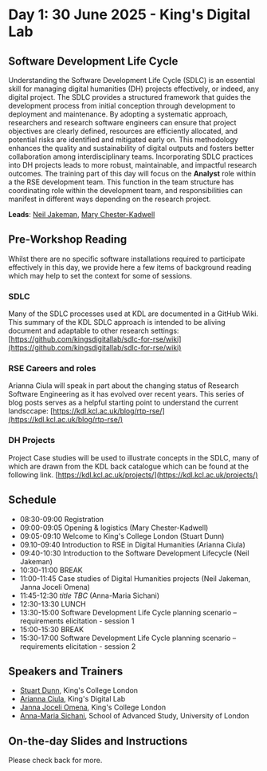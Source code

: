 # Day 1: 30 June 2025 - King's Digital Lab

## Software Development Life Cycle

Understanding the Software Development Life Cycle (SDLC) is an essential skill for managing digital humanities (DH) projects effectively, or indeed, any digital project. The SDLC provides a structured framework that guides the development process from initial conception through development to deployment and maintenance. By adopting a systematic approach, researchers and research software engineers can ensure that project objectives are clearly defined, resources are efficiently allocated, and potential risks are identified and mitigated early on. This methodology enhances the quality and sustainability of digital outputs and fosters better collaboration among interdisciplinary teams. Incorporating SDLC practices into DH projects leads to more robust, maintainable, and impactful research outcomes. The training part of this day will focus on the **Analyst** role within a the RSE development team. This function in the team structure has coordinating role within the development team, and responsibilities can manifest in different ways depending on the research project.

**Leads**: [Neil Jakeman](https://kdl.kcl.ac.uk/about/people/neil-jakeman/), [Mary Chester-Kadwell](https://kdl.kcl.ac.uk/about/people/mary-chester-kadwell/)

## Pre-Workshop Reading

Whilst there are no specific software installations required to participate effectively in this day, we provide here a few items of background reading which may help to set the context for some of sessions.

### SDLC 
Many of the SDLC processes used at KDL are documented in a GitHub Wiki. This summary of the KDL SDLC approach is intended to be aliving document and adaptable to other research settings:
[https://github.com/kingsdigitallab/sdlc-for-rse/wiki](https://github.com/kingsdigitallab/sdlc-for-rse/wiki)

### RSE Careers and roles
Arianna Ciula will speak in part about the changing status of Research Software Engineering as it has evolved over recent years. This series of blog posts serves as a helpful starting point to understand the current landsccape:
[https://kdl.kcl.ac.uk/blog/rtp-rse/](https://kdl.kcl.ac.uk/blog/rtp-rse/)

### DH Projects
Project Case studies will be used to illustrate concepts in the SDLC, many of which are drawn from the KDL back catalogue which can be found at the following link.
[https://kdl.kcl.ac.uk/projects/](https://kdl.kcl.ac.uk/projects/)


## Schedule

- 08:30-09:00 Registration
- 09:00-09:05 Opening & logistics (Mary Chester-Kadwell)
- 09:05-09:10 Welcome to King's College London (Stuart Dunn)
- 09.10-09:40 Introduction to RSE in Digital Humanities (Arianna Ciula)
- 09:40-10:30 Introduction to the Software Development Lifecycle (Neil Jakeman)
- 10:30-11:00 BREAK
- 11:00-11:45 Case studies of Digital Humanities projects (Neil Jakeman, Janna Joceli Omena)
- 11:45-12:30 _title TBC_ (Anna-Maria Sichani)
- 12:30-13:30 LUNCH
- 13:30-15:00 Software Development Life Cycle planning scenario – requirements elicitation - session 1
- 15:00-15:30 BREAK
- 15:30-17:00 Software Development Life Cycle planning scenario – requirements elicitation - session 2

## Speakers and Trainers

- [Stuart Dunn](https://www.kcl.ac.uk/people/stuart-dunn), King's College London
- [Arianna Ciula](https://kdl.kcl.ac.uk/about/people/arianna-ciula/), King's Digital Lab
- [Janna Joceli Omena](https://www.kcl.ac.uk/people/janna-joceli-omena), King's College London
- [Anna-Maria Sichani](https://amsichani.github.io/), School of Advanced Study, University of London

## On-the-day Slides and Instructions

Please check back for more.
